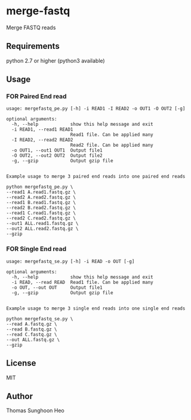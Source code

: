 # merge-fastq
Merge FASTQ reads

## Requirements
python 2.7 or higher (python3 available)

## Usage

### FOR Paired End read 
```
usage: mergefastq_pe.py [-h] -i READ1 -I READ2 -o OUT1 -O OUT2 [-g]

optional arguments:
  -h, --help            show this help message and exit
  -i READ1, --read1 READ1
                        Read1 file. Can be applied many
  -I READ2, --read2 READ2
                        Read2 file. Can be applied many
  -o OUT1, --out1 OUT1  Output file1
  -O OUT2, --out2 OUT2  Output file2
  -g, --gzip            Output gzip file


Example usage to merge 3 paired end reads into one paired end reads

python mergefastq_pe.py \
--read1 A.read1.fastq.gz \
--read2 A.read2.fastq.gz \
--read1 B.read1.fastq.gz \
--read2 B.read2.fastq.gz \
--read1 C.read1.fastq.gz \
--read2 C.read2.fastq.gz \
--out1 ALL.read1.fastq.gz \
--out2 ALL.read2.fastq.gz \
--gzip
```

### FOR Single End read
```
usage: mergefastq_se.py [-h] -i READ -o OUT [-g]

optional arguments:
  -h, --help            show this help message and exit
  -i READ, --read READ  Read1 file. Can be applied many
  -o OUT, --out OUT     Output file1
  -g, --gzip            Output gzip file


Example usage to merge 3 single end reads into one single end reads

python mergefastq_se.py \
--read A.fastq.gz \
--read B.fastq.gz \
--read C.fastq.gz \
--out ALL.fastq.gz \
--gzip
```
## License
MIT

## Author
Thomas Sunghoon Heo
